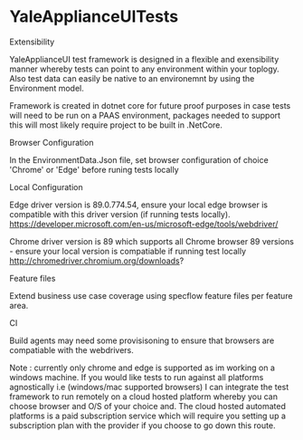 # YaleApplianceUITests

Extensibility

YaleApplianceUI test framework is designed in a flexible and exensibility manner whereby tests can point to any environment within your toplogy. Also
test data can easily be native to an environemnt by using the Environment model. 


Framework is created in dotnet core for future proof purposes in case tests will need to be run on a PAAS environment, packages needed to support this will most likely 
require project to be built in .NetCore.  


Browser Configuration

In the EnvironmentData.Json file, set browser configuration of choice 'Chrome' or 'Edge' before runing tests locally 


Local Configuration

Edge driver version is 89.0.774.54, ensure your local edge browser is compatible with this driver version (if running tests locally).
https://developer.microsoft.com/en-us/microsoft-edge/tools/webdriver/


Chrome driver version is 89 which supports all Chrome browser 89 versions - ensure your local version is compatiable if running test locally 
http://chromedriver.chromium.org/downloads?


Feature files 


Extend business use case coverage using specflow feature files per feature area. 


CI 

Build agents may need some provisisoning to ensure that browsers are compatiable with the webdrivers.



Note : currently only chrome and edge is supported as im working on a windows machine. If you would like tests to run against all platforms agnostically 
i.e (windows/mac supported browsers) I can integrate the test framework to run remotely on a cloud hosted platform whereby you can choose browser and O/S of your choice and. 
The cloud hosted automated platforms is a paid subscription service which will require you setting up a subscription plan with the provider if you choose to go down this route. 


